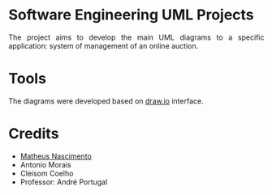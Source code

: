 # Software Engineering UML Projects

<p align="justify">
The project aims to develop the main UML diagrams to a specific application: system of management of an online auction.</p>

# Tools
The diagrams were developed based on [draw.io](https://www.draw.io/) interface.


# Credits

  * [Matheus Nascimento](https://github.com/matheusns) 
  * Antonio Morais
  * Cleisom Coelho
  * Professor: André Portugal 